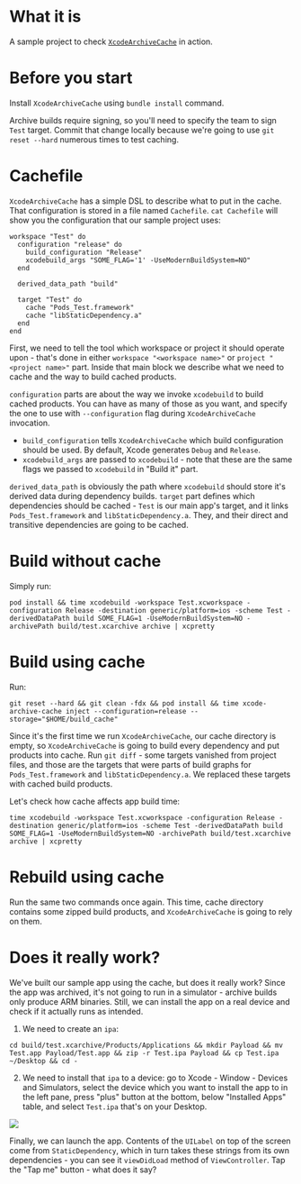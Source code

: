# What it is

A sample project to check [`XcodeArchiveCache`](https://github.com/sweatco/xcode-archive-cache) in action.

# Before you start

Install `XcodeArchiveCache` using `bundle install` command.

Archive builds require signing, so you'll need to specify the team to sign `Test` target. Commit that change locally because we're going to use `git reset --hard` numerous times to test caching.

# Cachefile

`XcodeArchiveCache` has a simple DSL to describe what to put in the cache. That configuration is stored in a file named `Cachefile`. `cat Cachefile` will show you the configuration that our sample project uses:

```
workspace "Test" do
  configuration "release" do
    build_configuration "Release"
    xcodebuild_args "SOME_FLAG='1' -UseModernBuildSystem=NO"
  end

  derived_data_path "build"

  target "Test" do
    cache "Pods_Test.framework"
    cache "libStaticDependency.a"
  end
end
```

First, we need to tell the tool which workspace or project it should operate upon - that's done in either `workspace "<workspace name>"` or `project "<project name>"` part. Inside that main block we describe what we need to cache and the way to build cached products.

`configuration` parts are about the way we invoke `xcodebuild` to build cached products. You can have as many of those as you want, and specify the one to use with `--configuration` flag during `XcodeArchiveCache` invocation.

- `build_configuration` tells `XcodeArchiveCache` which build configuration should be used. By default, Xcode generates `Debug` and `Release`.
- `xcodebuild_args` are passed to `xcodebuild` - note that these are the same flags we passed to `xcodebuild` in "Build it" part.

`derived_data_path` is obviously the path where `xcodebuild` should store it's derived data during dependency builds.
`target` part defines which dependencies should be cached - `Test` is our main app's target, and it links `Pods_Test.framework` and `libStaticDependency.a`. They, and their direct and transitive dependencies are going to be cached.

# Build without cache

Simply run:

```
pod install && time xcodebuild -workspace Test.xcworkspace -configuration Release -destination generic/platform=ios -scheme Test -derivedDataPath build SOME_FLAG=1 -UseModernBuildSystem=NO -archivePath build/test.xcarchive archive | xcpretty
```

# Build using cache

Run:

```
git reset --hard && git clean -fdx && pod install && time xcode-archive-cache inject --configuration=release --storage="$HOME/build_cache"
```

Since it's the first time we run `XcodeArchiveCache`, our cache directory is empty, so `XcodeArchiveCache` is going to build every dependency and put products into cache. Run `git diff` - some targets vanished from project files, and those are the targets that were parts of build graphs for `Pods_Test.framework` and `libStaticDependency.a`. We replaced these targets with cached build products.

Let's check how cache affects app build time:

```
time xcodebuild -workspace Test.xcworkspace -configuration Release -destination generic/platform=ios -scheme Test -derivedDataPath build SOME_FLAG=1 -UseModernBuildSystem=NO -archivePath build/test.xcarchive archive | xcpretty
```

# Rebuild using cache

Run the same two commands once again. This time, cache directory contains some zipped build products, and `XcodeArchiveCache` is going to rely on them.

# Does it really work?

We've built our sample app using the cache, but does it really work? Since the app was archived, it's not going to run in a simulator - archive builds only produce ARM binaries. Still, we can install the app on a real device and check if it actually runs as intended. 

1. We need to create an `ipa`:

```
cd build/test.xcarchive/Products/Applications && mkdir Payload && mv Test.app Payload/Test.app && zip -r Test.ipa Payload && cp Test.ipa ~/Desktop && cd -
```

2. We need to install that `ipa` to a device: go to Xcode - Window - Devices and Simulators, select the device which you want to install the app to in the left pane, press "plus" button at the bottom, below "Installed Apps" table, and select `Test.ipa` that's on your Desktop.

![](https://i.ibb.co/yn0YZgP/Install-On-Device.png)

Finally, we can launch the app. Contents of the `UILabel` on top of the screen come from `StaticDependency`, which in turn takes these strings from its own dependencies - you can see it `viewDidLoad` method of `ViewController`. Tap the "Tap me" button - what does it say?
